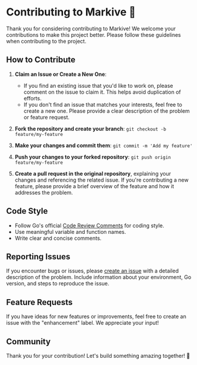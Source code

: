 # Contributing to Markive 🤝

Thank you for considering contributing to Markive! We welcome your contributions to make this project better. Please follow these guidelines when contributing to the project.

## How to Contribute

1. **Claim an Issue or Create a New One**:
    - If you find an existing issue that you'd like to work on, please comment on the issue to claim it. This helps avoid duplication of efforts.
    - If you don't find an issue that matches your interests, feel free to create a new one. Please provide a clear description of the problem or feature request.

2. **Fork the repository and create your branch**: `git checkout -b feature/my-feature`

3. **Make your changes and commit them**: `git commit -m 'Add my feature'`

4. **Push your changes to your forked repository**: `git push origin feature/my-feature`

5. **Create a pull request in the original repository**, explaining your changes and referencing the related issue. If you're contributing a new feature, please provide a brief overview of the feature and how it addresses the problem.

## Code Style

- Follow Go's official [Code Review Comments](https://github.com/golang/go/wiki/CodeReviewComments) for coding style.
- Use meaningful variable and function names.
- Write clear and concise comments.

## Reporting Issues

If you encounter bugs or issues, please [create an issue](https://github.com/your-username/markive/issues) with a detailed description of the problem. Include information about your environment, Go version, and steps to reproduce the issue.

## Feature Requests

If you have ideas for new features or improvements, feel free to create an issue with the "enhancement" label. We appreciate your input!

## Community

Thank you for your contribution! Let's build something amazing together! 🌟
